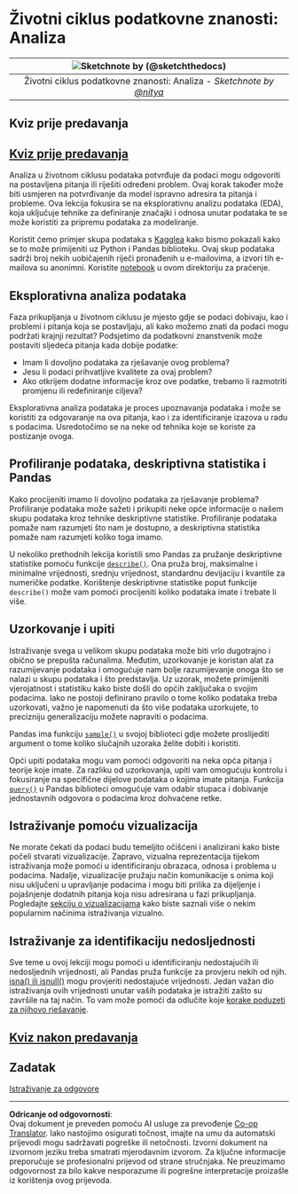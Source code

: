 <!--
CO_OP_TRANSLATOR_METADATA:
{
  "original_hash": "a167aa0bfb1c46ece1b3d21ae939cc0d",
  "translation_date": "2025-09-04T21:58:00+00:00",
  "source_file": "4-Data-Science-Lifecycle/15-analyzing/README.md",
  "language_code": "hr"
}
-->
# Životni ciklus podatkovne znanosti: Analiza

|![ Sketchnote by [(@sketchthedocs)](https://sketchthedocs.dev) ](../../sketchnotes/15-Analyzing.png)|
|:---:|
| Životni ciklus podatkovne znanosti: Analiza - _Sketchnote by [@nitya](https://twitter.com/nitya)_ |

## Kviz prije predavanja

## [Kviz prije predavanja](https://purple-hill-04aebfb03.1.azurestaticapps.net/quiz/28)

Analiza u životnom ciklusu podataka potvrđuje da podaci mogu odgovoriti na postavljena pitanja ili riješiti određeni problem. Ovaj korak također može biti usmjeren na potvrđivanje da model ispravno adresira ta pitanja i probleme. Ova lekcija fokusira se na eksplorativnu analizu podataka (EDA), koja uključuje tehnike za definiranje značajki i odnosa unutar podataka te se može koristiti za pripremu podataka za modeliranje.

Koristit ćemo primjer skupa podataka s [Kagglea](https://www.kaggle.com/balaka18/email-spam-classification-dataset-csv/version/1) kako bismo pokazali kako se to može primijeniti uz Python i Pandas biblioteku. Ovaj skup podataka sadrži broj nekih uobičajenih riječi pronađenih u e-mailovima, a izvori tih e-mailova su anonimni. Koristite [notebook](../../../../4-Data-Science-Lifecycle/15-analyzing/notebook.ipynb) u ovom direktoriju za praćenje.

## Eksplorativna analiza podataka

Faza prikupljanja u životnom ciklusu je mjesto gdje se podaci dobivaju, kao i problemi i pitanja koja se postavljaju, ali kako možemo znati da podaci mogu podržati krajnji rezultat? 
Podsjetimo da podatkovni znanstvenik može postaviti sljedeća pitanja kada dobije podatke:
-   Imam li dovoljno podataka za rješavanje ovog problema?
-   Jesu li podaci prihvatljive kvalitete za ovaj problem?
-   Ako otkrijem dodatne informacije kroz ove podatke, trebamo li razmotriti promjenu ili redefiniranje ciljeva?

Eksplorativna analiza podataka je proces upoznavanja podataka i može se koristiti za odgovaranje na ova pitanja, kao i za identificiranje izazova u radu s podacima. Usredotočimo se na neke od tehnika koje se koriste za postizanje ovoga.

## Profiliranje podataka, deskriptivna statistika i Pandas
Kako procijeniti imamo li dovoljno podataka za rješavanje problema? Profiliranje podataka može sažeti i prikupiti neke opće informacije o našem skupu podataka kroz tehnike deskriptivne statistike. Profiliranje podataka pomaže nam razumjeti što nam je dostupno, a deskriptivna statistika pomaže nam razumjeti koliko toga imamo.

U nekoliko prethodnih lekcija koristili smo Pandas za pružanje deskriptivne statistike pomoću funkcije [`describe()`](https://pandas.pydata.org/pandas-docs/stable/reference/api/pandas.DataFrame.describe.html). Ona pruža broj, maksimalne i minimalne vrijednosti, srednju vrijednost, standardnu devijaciju i kvantile za numeričke podatke. Korištenje deskriptivne statistike poput funkcije `describe()` može vam pomoći procijeniti koliko podataka imate i trebate li više.

## Uzorkovanje i upiti
Istraživanje svega u velikom skupu podataka može biti vrlo dugotrajno i obično se prepušta računalima. Međutim, uzorkovanje je koristan alat za razumijevanje podataka i omogućuje nam bolje razumijevanje onoga što se nalazi u skupu podataka i što predstavlja. Uz uzorak, možete primijeniti vjerojatnost i statistiku kako biste došli do općih zaključaka o svojim podacima. Iako ne postoji definirano pravilo o tome koliko podataka treba uzorkovati, važno je napomenuti da što više podataka uzorkujete, to precizniju generalizaciju možete napraviti o podacima. 

Pandas ima funkciju [`sample()`](https://pandas.pydata.org/pandas-docs/stable/reference/api/pandas.DataFrame.sample.html) u svojoj biblioteci gdje možete proslijediti argument o tome koliko slučajnih uzoraka želite dobiti i koristiti.

Opći upiti podataka mogu vam pomoći odgovoriti na neka opća pitanja i teorije koje imate. Za razliku od uzorkovanja, upiti vam omogućuju kontrolu i fokusiranje na specifične dijelove podataka o kojima imate pitanja. Funkcija [`query()`](https://pandas.pydata.org/pandas-docs/stable/reference/api/pandas.DataFrame.query.html) u Pandas biblioteci omogućuje vam odabir stupaca i dobivanje jednostavnih odgovora o podacima kroz dohvaćene retke.

## Istraživanje pomoću vizualizacija
Ne morate čekati da podaci budu temeljito očišćeni i analizirani kako biste počeli stvarati vizualizacije. Zapravo, vizualna reprezentacija tijekom istraživanja može pomoći u identificiranju obrazaca, odnosa i problema u podacima. Nadalje, vizualizacije pružaju način komunikacije s onima koji nisu uključeni u upravljanje podacima i mogu biti prilika za dijeljenje i pojašnjenje dodatnih pitanja koja nisu adresirana u fazi prikupljanja. Pogledajte [sekciju o vizualizacijama](../../../../../../../../../3-Data-Visualization) kako biste saznali više o nekim popularnim načinima istraživanja vizualno.

## Istraživanje za identifikaciju nedosljednosti
Sve teme u ovoj lekciji mogu pomoći u identificiranju nedostajućih ili nedosljednih vrijednosti, ali Pandas pruža funkcije za provjeru nekih od njih. [isna() ili isnull()](https://pandas.pydata.org/pandas-docs/stable/reference/api/pandas.isna.html) mogu provjeriti nedostajuće vrijednosti. Jedan važan dio istraživanja ovih vrijednosti unutar vaših podataka je istražiti zašto su završile na taj način. To vam može pomoći da odlučite koje [korake poduzeti za njihovo rješavanje](../../../../../../../../../2-Working-With-Data/08-data-preparation/notebook.ipynb).

## [Kviz nakon predavanja](https://ff-quizzes.netlify.app/en/ds/)

## Zadatak

[Istraživanje za odgovore](assignment.md)

---

**Odricanje od odgovornosti**:  
Ovaj dokument je preveden pomoću AI usluge za prevođenje [Co-op Translator](https://github.com/Azure/co-op-translator). Iako nastojimo osigurati točnost, imajte na umu da automatski prijevodi mogu sadržavati pogreške ili netočnosti. Izvorni dokument na izvornom jeziku treba smatrati mjerodavnim izvorom. Za ključne informacije preporučuje se profesionalni prijevod od strane stručnjaka. Ne preuzimamo odgovornost za bilo kakve nesporazume ili pogrešne interpretacije proizašle iz korištenja ovog prijevoda.